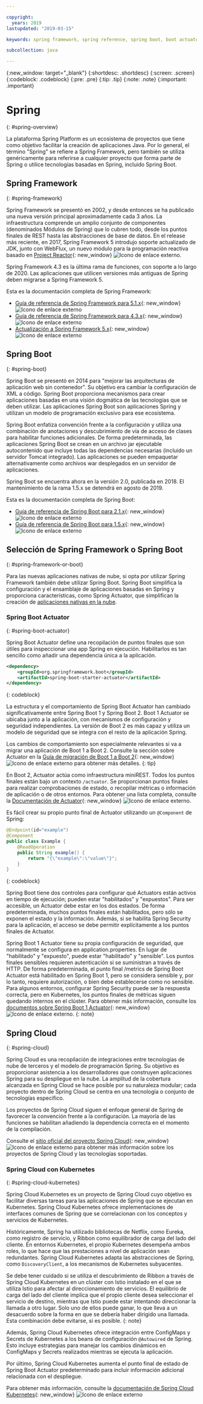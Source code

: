 ```yaml
---

copyright:
  years: 2019
lastupdated: "2019-03-15"

keywords: spring framework, spring reference, spring boot, boot actuator, spring kubernetes

subcollection: java

---
```


{:new_window: target="_blank"}
{:shortdesc: .shortdesc}
{:screen: .screen}
{:codeblock: .codeblock}
{:pre: .pre}
{:tip: .tip}
{:note: .note}
{:important: .important}

# Spring
{: #spring-overview}

La plataforma Spring Platform es un ecosistema de proyectos que tiene como objetivo facilitar la creación de aplicaciones Java. Por lo general, el término "Spring" se refiere a Spring Framework, pero también se utiliza genéricamente para referirse a cualquier proyecto que forma parte de Spring o utilice tecnologías basadas en Spring, incluido Spring Boot.

## Spring Framework
{: #spring-framework}

Spring Framework se presentó en 2002, y desde entonces se ha publicado una nueva versión principal aproximadamente cada 3 años. La infraestructura comprende un amplio conjunto de componentes (denominados Módulos de Spring) que lo cubren todo, desde los puntos finales de REST hasta las abstracciones de base de datos. En el release más reciente, en 2017, Spring Framework 5 introdujo soporte actualizado de JDK, junto con WebFlux, un nuevo módulo para la programación reactiva basado en [Project Reactor](https://projectreactor.io/){: new_window} ![Icono de enlace externo](../icons/launch-glyph.svg "Icono de enlace externo").

Spring Framework 4.3 es la última rama de funciones, con soporte a lo largo de 2020. Las aplicaciones que utilicen versiones más antiguas de Spring deben migrarse a Spring Framework 5.

Esta es la documentación completa de Spring Framework:

* [Guía de referencia de Spring Framework para 5.1.x](https://docs.spring.io/spring/docs/5.1.x/spring-framework-reference/){: new_window} ![Icono de enlace externo](../icons/launch-glyph.svg "Icono de enlace externo")
* [Guía de referencia de Spring Framework para 4.3.x](https://docs.spring.io/spring/docs/4.3.x/spring-framework-reference/){: new_window} ![Icono de enlace externo](../icons/launch-glyph.svg "Icono de enlace externo")
* [Actualización a Spring Framework 5.x](https://github.com/spring-projects/spring-framework/wiki/Upgrading-to-Spring-Framework-5.x){: new_window} ![Icono de enlace externo](../icons/launch-glyph.svg "Icono de enlace externo")

## Spring Boot
{: #spring-boot}

Spring Boot se presentó en 2014 para "mejorar las arquitecturas de aplicación web sin contenedor". Su objetivo era cambiar la configuración de XML a código. Spring Boot proporciona mecanismos para crear aplicaciones basadas en una visión dogmática de las tecnologías que se deben utilizar. Las aplicaciones Spring Boot son aplicaciones Spring y utilizan un modelo de programación exclusivo para ese ecosistema.

Spring Boot enfatiza convención frente a la configuración y utiliza una combinación de anotaciones y descubrimiento de vía de acceso de clases para habilitar funciones adicionales. De forma predeterminada, las aplicaciones Spring Boot se crean en un archivo jar ejecutable autocontenido que incluye todas las dependencias necesarias (incluido un servidor Tomcat integrado). Las aplicaciones se pueden empaquetar alternativamente como archivos war desplegados en un servidor de aplicaciones.

Spring Boot se encuentra ahora en la versión 2.0, publicada en 2018. El mantenimiento de la rama 1.5.x se detendrá en agosto de 2019.

Esta es la documentación completa de Spring Boot:

* [Guía de referencia de Spring Boot para 2.1.x](https://docs.spring.io/spring-boot/docs/2.1.x/reference){: new_window} ![Icono de enlace externo](../icons/launch-glyph.svg "Icono de enlace externo")
* [Guía de referencia de Spring Boot para 1.5.x](https://docs.spring.io/spring-boot/docs/1.5.x/reference/){: new_window} ![Icono de enlace externo](../icons/launch-glyph.svg "Icono de enlace externo")

## Selección de Spring Framework o Spring Boot
{: #spring-framework-or-boot}

Para las nuevas aplicaciones nativas de nube, si opta por utilizar Spring Framework también debe utilizar Spring Boot. Spring Boot simplifica la configuración y el ensamblaje de aplicaciones basadas en Spring y proporciona características, como Spring Actuator, que simplifican la creación de [aplicaciones nativas en la nube](/docs/cloud-native?topic=cloud-native-overview#overview).

### Spring Boot Actuator
{: #spring-boot-actuator}

Spring Boot Actuator define una recopilación de puntos finales que son útiles para inspeccionar una app Spring en ejecución. Habilitarlos es tan sencillo como añadir una dependencia única a la aplicación.

```xml
<dependency>
    <groupId>org.springframework.boot</groupId>
    <artifactId>spring-boot-starter-actuator</artifactId>
</dependency>
```
{: codeblock}

La estructura y el comportamiento de Spring Boot Actuator han cambiado significativamente entre Spring Boot 1 y Spring Boot 2. Boot 1 Actuator se ubicaba junto a la aplicación, con mecanismos de configuración y seguridad independientes. La versión de Boot 2 es más capaz y utiliza un modelo de seguridad que se integra con el resto de la aplicación Spring.

Los cambios de comportamiento son especialmente relevantes si va a migrar una aplicación de Boot 1 a Boot 2. Consulte la sección sobre Actuator en la [Guía de migración de Boot 1 a Boot 2](https://github.com/spring-projects/spring-boot/wiki/Spring-Boot-2.0-Migration-Guide#spring-boot-actuator){: new_window} ![Icono de enlace externo](../icons/launch-glyph.svg "Icono de enlace externo") para obtener más detalles.
{: tip}

En Boot 2, Actuator actúa como infraestructura miniREST. Todos los puntos finales están bajo un contexto `/actuator`. Se proporcionan puntos finales para realizar comprobaciones de estado, o recopilar métricas o información de aplicación o de otros entornos. Para obtener una lista completa, consulte la [Documentación de Actuator](https://docs.spring.io/spring-boot/docs/current-SNAPSHOT/reference/html/production-ready-features.html#production-ready){: new_window} ![Icono de enlace externo](../icons/launch-glyph.svg "Icono de enlace externo").

Es fácil crear su propio punto final de Actuator utilizando un `@Component` de Spring:

```java
@Endpoint(id="example")
@Component
public class Example {
    @ReadOperation
    public String example() {
        return "{\"example\":\"value\"}";
    }
}
```
{: codeblock}

Spring Boot tiene dos controles para configurar qué Actuators están activos en tiempo de ejecución; pueden estar "habilitados" y "expuestos". Para ser accesible, un Actuator debe estar en los dos estados. De forma predeterminada, muchos puntos finales están habilitados, pero sólo se exponen el estado y la información. Además, si se habilita Spring Security para la aplicación, el acceso se debe permitir explícitamente a los puntos finales de Actuator.

Spring Boot 1 Actuator tiene su propia configuración de seguridad, que normalmente se configura en application.properties. En lugar de "habilitado" y "expuesto", puede estar "habilitado" y "sensible". Los puntos finales sensibles requieren autenticación si se suministran a través de HTTP. De forma predeterminada, el punto final /metrics de Spring Boot Actuator está habilitado en Spring Boot 1, pero se considera sensible y, por lo tanto, requiere autorización, o bien debe establecerse como no sensible. Para algunos entornos, configurar Spring Security puede ser la respuesta correcta, pero en Kubernetes, los puntos finales de métricas siguen quedando internos en el clúster. Para obtener más información, consulte los [documentos sobre Spring Boot 1 Actuator](https://docs.spring.io/spring-boot/docs/1.5.2.RELEASE/reference/htmlsingle/#production-ready){: new_window} ![Icono de enlace externo](../icons/launch-glyph.svg "Icono de enlace externo").
{: note}

## Spring Cloud
{: #spring-cloud}

Spring Cloud es una recopilación de integraciones entre tecnologías de nube de terceros y el modelo de programación Spring. Su objetivo es proporcionar asistencia a los desarrolladores que construyen aplicaciones Spring para su despliegue en la nube. La amplitud de la cobertura alcanzada en Spring Cloud se hace posible por su naturaleza modular; cada proyecto dentro de Spring Cloud se centra en una tecnología o conjunto de tecnologías específico.

Los proyectos de Spring Cloud siguen el enfoque general de Spring de favorecer la convención frente a la configuración. La mayoría de las funciones se habilitan añadiendo la dependencia correcta en el momento de la compilación.

Consulte el [sitio oficial del proyecto Spring Cloud](https://spring.io/projects/spring-cloud){: new_window} ![Icono de enlace externo](../icons/launch-glyph.svg "Icono de enlace externo") para obtener más información sobre los proyectos de Spring Cloud y las tecnologías soportadas.

### Spring Cloud con Kubernetes
{: #spring-cloud-kubernetes}

Spring Cloud Kubernetes es un proyecto de Spring Cloud cuyo objetivo es facilitar diversas tareas para las aplicaciones de Spring que se ejecutan en Kubernetes. Spring Cloud Kubernetes ofrece implementaciones de interfaces comunes de Spring que se correlacionan con los conceptos y servicios de Kubernetes.

Históricamente, Spring ha utilizado bibliotecas de Netflix, como Eureka, como registro de servicio, y Ribbon como equilibrador de carga del lado del cliente. En entornos Kubernetes, el propio Kubernetes desempeña ambos roles, lo que hace que las prestaciones a nivel de aplicación sean redundantes. Spring Cloud Kubernetes adapta las abstracciones de Spring, como `DiscoveryClient`, a los mecanismos de Kubernetes subyacentes.

Se debe tener cuidado si se utiliza el descubrimiento de Ribbon a través de Spring Cloud Kubernetes en un clúster con Istio instalado en el que se utiliza Istio para afectar al direccionamiento de servicios. El equilibrio de carga del lado del cliente implica que el propio cliente desea seleccionar el servicio de destino, mientras que Istio puede estar intentando direccionar la llamada a otro lugar. Solo uno de ellos puede ganar, lo que lleva a un desacuerdo sobre la forma en que se debería haber dirigido una llamada. Esta combinación debe evitarse, si es posible.
{: note}

Además, Spring Cloud Kubernetes ofrece integración entre ConfigMaps y Secrets de Kubernetes a los beans de configuración `@Autowired` de Spring. Esto incluye estrategias para manejar los cambios dinámicos en ConfigMaps y Secrets realizados mientras se ejecuta la aplicación.

Por último, Spring Cloud Kubernetes aumenta el punto final de estado de Spring Boot Actuator predeterminado para incluir información adicional relacionada con el despliegue.

Para obtener más información, consulte la [documentación de Spring Cloud Kubernetes](https://cloud.spring.io/spring-cloud-static/spring-cloud-kubernetes/2.1.0.RC1/single/spring-cloud-kubernetes.html){: new_window} ![Icono de enlace externo](../icons/launch-glyph.svg "Icono de enlace externo")


<!--
### Spring Cloud Streams
{: #spring-cloud-streams}


:FIXME:
-->
